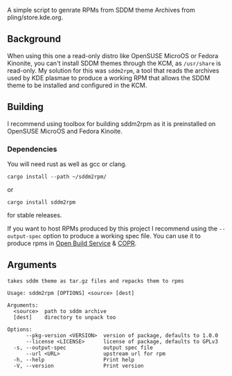 A simple script to genrate RPMs from SDDM theme Archives from pling/store.kde.org.

## Background
When using this one a read-only distro like OpenSUSE MicroOS or Fedora Kinonite, you can't install SDDM themes through the KCM, as `/usr/share` is read-only. My solution for this was `sddm2rpm`, a tool that reads the archives used by KDE plasmae to produce a working RPM that allows the SDDM theme to be installed and configured in the KCM.

## Building 

I recommend using toolbox for building sddm2rpm as it is preinstalled on OpenSUSE MicroOS and Fedora Kinoite. 

### Dependencies 

You will need rust as well as gcc or clang. 

```
cargo install --path ~/sddm2rpm/
```
or 
```
cargo install sddm2rpm
```
for stable releases. 

If you want to host RPMs produced by this project I recommend using the `--output-spec` option to produce a working spec file. You can use it to produce rpms in [Open Build Service](https://build.opensuse.org) & [COPR](https://copr.fedorainfracloud.org).

## Arguments

```
takes sddm theme as tar.gz files and repacks them to rpms

Usage: sddm2rpm [OPTIONS] <source> [dest]

Arguments:
  <source>  path to sddm archive
  [dest]    directory to unpack too

Options:
      --pkg-version <VERSION>  version of package, defaults to 1.0.0
      --license <LICENSE>      license of package, defaults to GPLv3
  -s, --output-spec            output spec file
      --url <URL>              upstream url for rpm
  -h, --help                   Print help
  -V, --version                Print version

```
